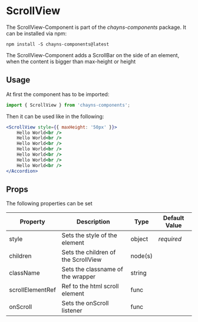 # ScrollView #

The ScrollView-Component is part of the *chayns-components* package. It can be installed via npm:

    npm install -S chayns-components@latest

The ScrollView-Component adds a ScrollBar on the side of an element, when the content is bigger
than max-height or height


## Usage ##

At first the component has to be imported:

```jsx harmony
import { ScrollView } from 'chayns-components';
```

Then it can be used like in the following:

```jsx harmony
<ScrollView style={{ maxHeight: '50px' }}>
    Hello World<br />
    Hello World<br />
    Hello World<br />
    Hello World<br />
    Hello World<br />
    Hello World<br />
    Hello World<br />
</Accordion>
```


## Props ##

The following properties can be set

| Property         | Description                                                            | Type                       | Default Value |
|------------------|------------------------------------------------------------------------|----------------------------|---------------|
| style            | Sets the style of the element                                          | object                     | *required*    |
| children         | Sets the children of the ScrollView                                    | node(s)                    |               |
| className        | Sets the classname of the wrapper                                      | string                     |               |
| scrollElementRef | Ref to the html scroll element                                         | func                       |               |
| onScroll         | Sets the onScroll listener                                             | func                       |               |
